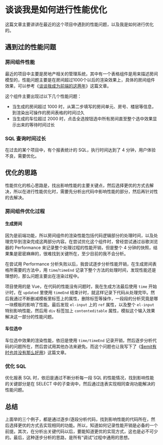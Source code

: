 # 谈谈我是如何进行性能优化

这篇文章主要讲讲在最近的这个项目中遇到的性能问题，以及我是如何进行优化的。

## 遇到过的性能问题

### 房间组件性能

最近的项目中主要是房地产相关的管理系统，其中有一个表格组件是用来描述房间模型的，性能问题主要是在房间超过1000个以后的渲染效果上，具体的房间组件效果，可以参考《[谈谈我成为前端的这两年](./01.谈谈我成为前端的这两年.md)》这篇文章。

这个组件主要出现过以下几个性能问题：

- 当生成的房间超过 1000 时，从第二步填写的房间单元、房号、楼层等信息，到渲染出可操作的房间表格的时间过久
- 当生成的车位超过 2000 时，点击全选按钮选中所有房间直至整个选中效果显示出来的等待时间过长

### SQL 查询时间过长

在过去的某个项目中，有个报表统计的 SQL，执行时间达到了 4 分钟，用户体验不良，需要优化。

## 优化的思路

性能优化的核心思路是，找出影响性能的主要关键点，然后选择更优的方式去解决，所以在进行性能优化时，需要先分析出代码中影响性能的部分，然后再针对性的去解决。

### 房间组件优化过程

#### 生成房间

因为是前端功能，所以房间组件的渲染性能包括代码逻辑部分的处理时间，以及处理完毕到渲染完成这两部分内容。在尝试优化这个组件时，曾经尝试通过谷歌浏览器的 Performance 来记录整个处理过程的性能开销，但是整个 4 分钟的快照，结果集是密密麻麻的，很难找到关键所在，至少目前的我不会分析。

在尝试用 Performance 分析失败以后，我尝试逐步分析性能开销，在生成房间表格所需要的方法中，用 `time`/`timeEnd` 记录下整个方法的处理时间，发现性能还是理想的，那么问题主要出在渲染过程中。

项目使用的是 Vue，在代码的性能没有问题时，我在生成方法最后使用 `time` 开始计时，在 `updated` 里使用 `timeEnd` 结束计时，就这样记录下代码从处理完毕。然后我通过不断删减模板里标签上的属性，删除标签等操作，一段段的分析究竟是哪一块模板的影响了性能。最后发现 `el-input` 上的 `ref` 属性，以及整个 `el-input` 特别影响性能，然后用 `div` 标签加上 `contenteditable` 属性，模拟这个输入效果解决这一部分的性能问题。

#### 车位选中

车位选中效果的渲染性能，依旧是使用 `time/timeEnd` 记录开销，然后逐步分析代码的问题所在，然后尝试用其他办法来避免。而这个问题也让我写下了《[$emit有时也并没有那么好用](https://juejin.im/post/5e15fba66fb9a0482343f9d6)》这篇文章。

### 优化 SQL

优化报表 SQL 时，依旧是通过不断分析每一段 SQL 的性能情况，找到影响性能的关键部分是在 SELECT 中的子查询中，然后通过连表实现相同查询功能解决的性能问题。

## 总结

上面举的三个例子，都是通过逐步/逐段分析代码，找到影响性能的代码所在，然后选择更优的方式去实现相同的功能。所以，知道如何记录性能开销是必备的一个前提。其次，在分析出关键代码以后，要能知道更优的实现方式，这也是必不可少的。最后，这种逐步分析的思路，是所有“调试”过程中通用的思想。

